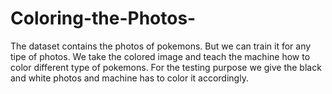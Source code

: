 # Coloring-the-Photos-
The dataset contains the photos of pokemons.
But we can train it for any tipe of photos.
We take the colored image and teach the machine how to color different type of pokemons.
For the testing purpose we give the black and white photos and machine has to color it accordingly.
